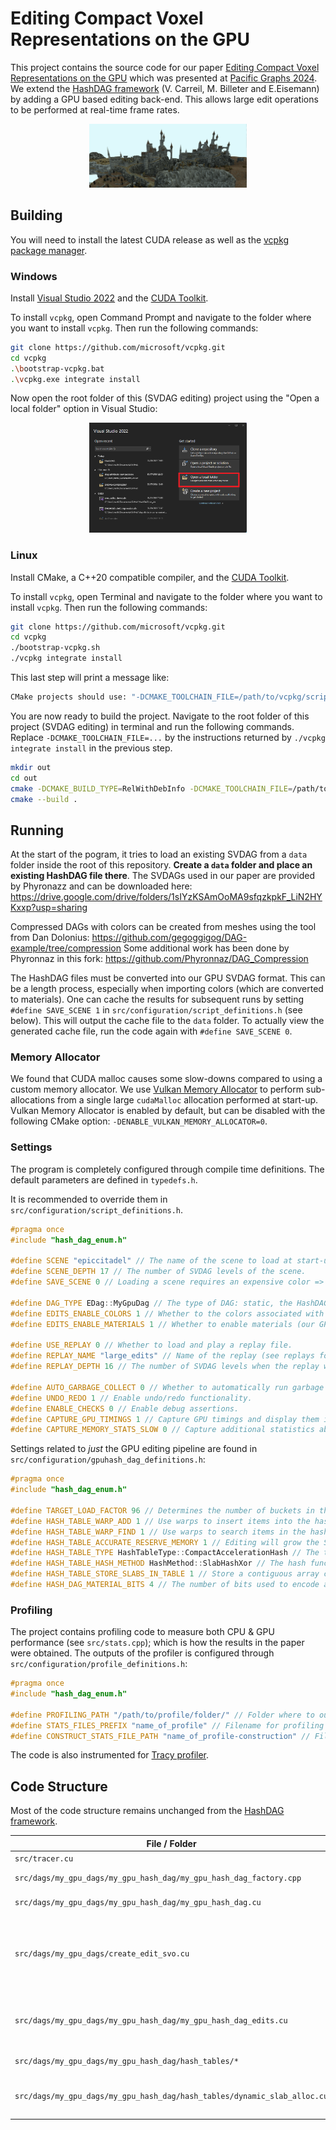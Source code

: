 # Editing Compact Voxel Representations on the GPU
This project contains the source code for our paper [Editing Compact Voxel Representations on the GPU](https://publications.graphics.tudelft.nl/papers/13) which was presented at [Pacific Graphs 2024](https://pg2024.hsu.edu.cn/#/program).
We extend the [HashDAG framework](https://github.com/Phyronnaz/HashDAG) (V. Carreil, M. Billeter and E.Eisemann) by adding a GPU based editing back-end.
This allows large edit operations to be performed at real-time frame rates.

<center><img src="images/citadel_copy.png" width="50%" title="Screenshot" /></center>

## Building
You will need to install the latest CUDA release as well as the [vcpkg package manager](https://vcpkg.io/en/getting-started.html).

### Windows
Install [Visual Studio 2022](https://visualstudio.microsoft.com/vs/) and the [CUDA Toolkit](https://developer.nvidia.com/cuda-toolkit).

To install `vcpkg`, open Command Prompt and navigate to the folder where you want to install `vcpkg`. Then run the following commands:
```bash
git clone https://github.com/microsoft/vcpkg.git
cd vcpkg
.\bootstrap-vcpkg.bat
.\vcpkg.exe integrate install
```

Now open the root folder of this (SVDAG editing) project using the "Open a local folder" option in Visual Studio:
<center><img src="images/visual_studio.png" width="50%" title="Opening the project with Visual Studio" /></center>

### Linux
Install CMake, a C++20 compatible compiler, and the [CUDA Toolkit](https://developer.nvidia.com/cuda-toolkit).

To install `vcpkg`, open Terminal and navigate to the folder where you want to install `vcpkg`. Then run the following commands:
```bash
git clone https://github.com/microsoft/vcpkg.git
cd vcpkg
./bootstrap-vcpkg.sh
./vcpkg integrate install
```

This last step will print a message like:
```bash
CMake projects should use: "-DCMAKE_TOOLCHAIN_FILE=/path/to/vcpkg/scripts/buildsystems/vcpkg.cmake"
```

You are now ready to build the project. Navigate to the root folder of this project (SVDAG editing) in terminal and run the following commands. Replace `-DCMAKE_TOOLCHAIN_FILE=...` by the instructions returned by `./vcpkg integrate install` in the previous step.
```bash
mkdir out
cd out
cmake -DCMAKE_BUILD_TYPE=RelWithDebInfo -DCMAKE_TOOLCHAIN_FILE=/path/to/vcpkg/scripts/buildsystems/vcpkg.cmake ../
cmake --build .
```


## Running
At the start of the pogram, it tries to load an existing SVDAG from a `data` folder inside the root of this repository. **Create a `data` folder and place an existing HashDAG file there**. The SVDAGs used in our paper are provided by Phyronazz and can be downloaded here:
https://drive.google.com/drive/folders/1sIYzKSAmOoMA9sfqzkpkF_LiN2HYKxxp?usp=sharing

Compressed DAGs with colors can be created from meshes using the tool from Dan Dolonius: https://github.com/gegoggigog/DAG-example/tree/compression
Some additional work has been done by Phyronnaz in this fork: https://github.com/Phyronnaz/DAG_Compression

The HashDAG files must be converted into our GPU SVDAG format. This can be a length process, especially when importing colors (which are converted to materials). One can cache the results for subsequent runs by setting `#define SAVE_SCENE 1` in `src/configuration/script_definitions.h` (see below). This will output the cache file to the `data` folder. To actually view the generated cache file, run the code again with `#define SAVE_SCENE 0`.

### Memory Allocator
We found that CUDA malloc causes some slow-downs compared to using a custom memory allocator. We use [Vulkan Memory Allocator](https://gpuopen.com/vulkan-memory-allocator/) to perform sub-allocations from a single large `cudaMalloc` allocation performed at start-up.  Vulkan Memory Allocator is enabled by default, but can be disabled with the following CMake option: `-DENABLE_VULKAN_MEMORY_ALLOCATOR=0`.

### Settings
The program is completely configured through compile time definitions. The default parameters are defined in `typedefs.h`.

It is recommended to override them in `src/configuration/script_definitions.h`.
```c++
#pragma once
#include "hash_dag_enum.h"

#define SCENE "epiccitadel" // The name of the scene to load at start-up (see data folder)
#define SCENE_DEPTH 17 // The number of SVDAG levels of the scene.
#define SAVE_SCENE 0 // Loading a scene requires an expensive color => material conversion step. Store the result (in the data folder) to accelerate subsequent loads.

#define DAG_TYPE EDag::MyGpuDag // The type of DAG: static, the HashDAG, or our editable GPU DAG.
#define EDITS_ENABLE_COLORS 1 // Whether to the colors associated with the SVDAG file (applicable to all DAG types).
#define EDITS_ENABLE_MATERIALS 1 // Whether to enable materials (our GPU DAG only).

#define USE_REPLAY 0 // Whether to load and play a replay file.
#define REPLAY_NAME "large_edits" // Name of the replay (see replays folder).
#define REPLAY_DEPTH 16 // The number of SVDAG levels when the replay was recorded.

#define AUTO_GARBAGE_COLLECT 0 // Whether to automatically run garbage collection after each edit.
#define UNDO_REDO 1 // Enable undo/redo functionality.
#define ENABLE_CHECKS 0 // Enable debug assertions.
#define CAPTURE_GPU_TIMINGS 1 // Capture GPU timings and display them in the User Interface
#define CAPTURE_MEMORY_STATS_SLOW 0 // Capture additional statistics about memory usage; may slow down performance.
```

Settings related to *just* the GPU editing pipeline are found in `src/configuration/gpuhash_dag_definitions.h`:
```c++
#pragma once
#include "hash_dag_enum.h"

#define TARGET_LOAD_FACTOR 96 // Determines the number of buckets in the hash table. Targets 96 items per bucket for the initial SVDAG.
#define HASH_TABLE_WARP_ADD 1 // Use warps to insert items into the hash tables (rather than individual threads)
#define HASH_TABLE_WARP_FIND 1 // Use warps to search items in the hash tables (rather than individual threads)
#define HASH_TABLE_ACCURATE_RESERVE_MEMORY 1 // Editing will grow the SVDAG; requiring more memory. Grow the allocators by counting how many nodes/leaves are created of each particular size.
#define HASH_TABLE_TYPE HashTableType::CompactAccelerationHash // The type of hash table used.
#define HASH_TABLE_HASH_METHOD HashMethod::SlabHashXor // The hash function to use; see `src/dags/my_gpu_dags/gpu_hash_table_base.h`.
#define HASH_TABLE_STORE_SLABS_IN_TABLE 1 // Store a contiguous array containing the first slab of each bucket, rather than pointers to the first slab.
#define HASH_DAG_MATERIAL_BITS 4 // The number of bits used to encode a material.
```

### Profiling
The project contains profiling code to measure both CPU & GPU performance (see `src/stats.cpp`); which is how the results in the paper were obtained. The outputs of the profiler is configured through `src/configuration/profile_definitions.h`:
```c++
#pragma once
#include "hash_dag_enum.h"

#define PROFILING_PATH "/path/to/profile/folder/" // Folder where to output profiling results.
#define STATS_FILES_PREFIX "name_of_profile" // Filename for profiling run-time performance.
#define CONSTRUCT_STATS_FILE_PATH "name_of_profile-construction" // Filename for profiling initial SVDAG construction (e.g. memory usage).
```

The code is also instrumented for [Tracy profiler](https://github.com/wolfpld/tracy). 


## Code Structure
Most of the code structure remains unchanged from the [HashDAG framework](https://github.com/Phyronnaz/HashDAG).

| File / Folder                                                            | Functionality                                                                                 |
|--------------------------------------------------------------------------|-----------------------------------------------------------------------------------------------|
| `src/tracer.cu`                                                          | Rendering                                                                                     |
| `src/dags/my_gpu_dags/my_gpu_hash_dag/my_gpu_hash_dag_factory.cpp`       | Importing of HashDAG files                                                                    |
| `src/dags/my_gpu_dags/my_gpu_hash_dag/my_gpu_hash_dag.cu`                | GPU SVDAG management                                                                          |
| `src/dags/my_gpu_dags/create_edit_svo.cu`                                | First part of editing: construction a temporary SVO of what the scene should look like        |
| `src/dags/my_gpu_dags/my_gpu_hash_dag/my_gpu_hash_dag_edits.cu`          | Second part of editing: adding the temporary SVO into the SVDAG                               |
| `src/dags/my_gpu_dags/my_gpu_hash_dag/hash_tables/*`                     | GPU hash table implementations                                                                |
| `src/dags/my_gpu_dags/my_gpu_hash_dag/hash_tables/dynamic_slab_alloc.cu` | Implementation of the [SlabAlloc](https://arxiv.org/abs/1710.11246) that can grow dynamically |
